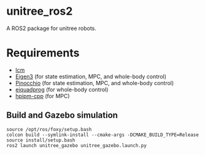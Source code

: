 # unitree_ros2
A ROS2 package for unitree robots.

# Requirements
- [lcm](https://lcm-proj.github.io/)
- [Eigen3](https://eigen.tuxfamily.org/index.php?title=Main_Page) (for state estimation, MPC, and whole-body control)
- [Pinocchio](https://github.com/stack-of-tasks/pinocchio) (for state estimation, MPC, and whole-body control)
- [eiquadprog](https://github.com/stack-of-tasks/eiquadprog) (for whole-body control)
- [hpipm-cpp](https://github.com/mayataka/hpipm-cpp) (for MPC)

## Build and Gazebo simulation
```
source /opt/ros/foxy/setup.bash
colcon build --symlink-install --cmake-args -DCMAKE_BUILD_TYPE=Release
source install/setup.bash
ros2 launch unitree_gazebo unitree_gazebo.launch.py
```
